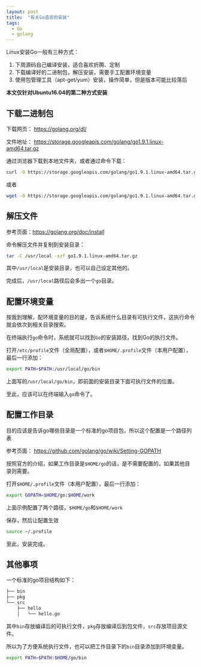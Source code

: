 ```yaml
---
layout: post
title:  "有关Go语言的安装"
tags:
  - Go
  - golang
---
```


Linux安装Go一般有三种方式：

1. 下周源码自己编译安装，适合喜欢折腾、定制
2. 下载编译好的二进制包，解压安装，需要手工配置环境变量
3. 使用包管理工具（apt-get/yum）安装，操作简单，但是版本可能比较落后

**本文仅针对Ubuntu16.04的第二种方式安装**

## 下载二进制包

下载网页： <https://golang.org/dl/>

文件地址： <https://storage.googleapis.com/golang/go1.9.1.linux-amd64.tar.gz>

通过浏览器下载到本地文件夹，或者通过命令下载：

``` bash
curl -O https://storage.googleapis.com/golang/go1.9.1.linux-amd64.tar.gz
```
或者

``` bash
wget -O https://storage.googleapis.com/golang/go1.9.1.linux-amd64.tar.gz
```

## 解压文件

参考页面：<https://golang.org/doc/install>

命令解压文件并复制到安装目录：

``` bash
tar -C /usr/local -xzf go1.9.1.linux-amd64.tar.gz
```

其中`/usr/local`是安装目录，也可以自己设定其他的。

完成后，`/usr/local`路径后会多出一个`go`目录。


## 配置环境变量

按我到理解，配环境变量的目的是，告诉系统什么目录有可执行文件，这执行命令就会依次到相关目录搜索。

在终端执行`go`命令时，系统就可以找到`Go`的安装路径，找到Go的执行文件。

打开`/etc/profile`文件（全局配置），或者`$HOME/.profile`文件（本用户配置），最后一行添加：

``` bash
export PATH=$PATH:/usr/local/go/bin
```

上面写的`/usr/local/go/bin`，即前面的安装目录下面可执行文件的位置。

至此，应该可以在终端输入`go`命令了。


## 配置工作目录

目的应该是告诉go哪些目录是一个标准的go项目包，所以这个配置是一个路径列表

参考页面： <https://github.com/golang/go/wiki/Setting-GOPATH>

按照官方的介绍，如果工作目录是`$HOME/go`的话，是不需要配置的，如果其他目录则需要。

打开`$HOME/.profile`文件（本用户配置），最后一行添加：

``` bash
export GOPATH=$HOME/go:$HOME/work
```
上面示例配置了两个路径，`$HOME/go`和`$HOME/work`

保存，然后让配置生效

``` bash
source ~/.profile
```

至此，安装完成。

## 其他事项

一个标准的go项目结构如下：

``` bash
├── bin
├── pkg
└── src
    ├── hello
    │   └── hello.go
```
其中`bin`存放编译后的可执行文件，`pkg`存放编译后到包文件，`src`存放项目源文件。

所以为了方便系统执行文件，也可以把工作目录下的`bin`目录添加到环境变量。

``` bash
export PATH=$PATH:$HOME/go/bin
```















